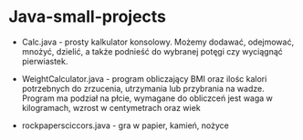 # Java-small-projects

* Calc.java - prosty kalkulator konsolowy. Możemy dodawać, odejmować, mnożyć, dzielić, a także podnieść do wybranej potęgi czy wyciągnąć pierwiastek.

* WeightCalculator.java - program obliczający BMI oraz ilośc kalori potrzebnych do zrzucenia, utrzymania lub przybrania na wadze. Program ma podział na płcie, wymagane do obliczceń jest waga w kilogramach, wzrost w centymetrach oraz wiek

* rockpapersciccors.java - gra w papier, kamień, nożyce
